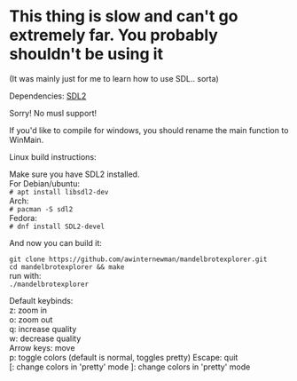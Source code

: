 # This thing is slow and can't go extremely far. You probably shouldn't be using it
(It was mainly just for me to learn how to use SDL.. sorta)

Dependencies: [SDL2](https://github.com/libsdl-org/SDL/releases/)

Sorry! No musl support!

If you'd like to compile for windows, you should rename the main function to WinMain.

Linux build instructions:<br>

Make sure you have SDL2 installed.  
For Debian/ubuntu:  
`# apt install libsdl2-dev`  
Arch:  
`# pacman -S sdl2`  
Fedora:  
`# dnf install SDL2-devel`  


And now you can build it:  

`git clone https://github.com/awinternewman/mandelbrotexplorer.git`  
`cd mandelbrotexplorer && make`  
run with:  
`./mandelbrotexplorer`  

Default keybinds:<br>
z: zoom in  
o: zoom out  
q: increase quality  
w: decrease quality  
Arrow keys: move  
p: toggle colors  (default is normal, toggles pretty)
Escape: quit  
[: change colors in 'pretty' mode
]: change colors in 'pretty' mode
